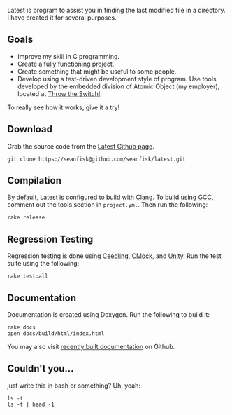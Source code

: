 Latest is program to assist you in finding the last modified file in a
directory. I have created it for several purposes.

Goals
-----

- Improve my skill in C programming.
- Create a fully functioning project.
- Create something that might be useful to some people.
- Develop using a test-driven development style of program.  Use tools developed
  by the embedded division of Atomic Object (my employer), located at
  [Throw the Switch!][].

To really see how it works, give it a try!

Download
--------

Grab the source code from the [Latest Github page][latest-src].

    git clone https://seanfisk@github.com/seanfisk/latest.git

Compilation
-----------

By default, Latest is configured to build with [Clang][]. To build using
[GCC][], comment out the tools section in `project.yml`. Then run the following:

    rake release

Regression Testing
------------------

Regression testing is done using [Ceedling][], [CMock][], and [Unity][]. Run the
test suite using the following:

    rake test:all

Documentation
-------------

Documentation is created using Doxygen. Run the following to build it:

    rake docs
    open docs/build/html/index.html
	
You may also visit [recently built documentation][latest-doc] on Github.

Couldn't you...
---------------

just write this in bash or something? Uh, yeah:

    ls -t
	ls -t | head -1

[Throw The Switch!]: http://throwtheswitch.org/
[Clang]: http://clang.llvm.org/
[GCC]: http://gcc.gnu.org/
[Ceedling]: http://throwtheswitch.org/white-papers/ceedling-intro.html
[CMock]: http://throwtheswitch.org/white-papers/cmock-intro.html
[Unity]: http://throwtheswitch.org/white-papers/unity-intro.html
[latest-src]: https://github.com/seanfisk/latest
[latest-doc]: http://seanfisk.github.com/latest/
